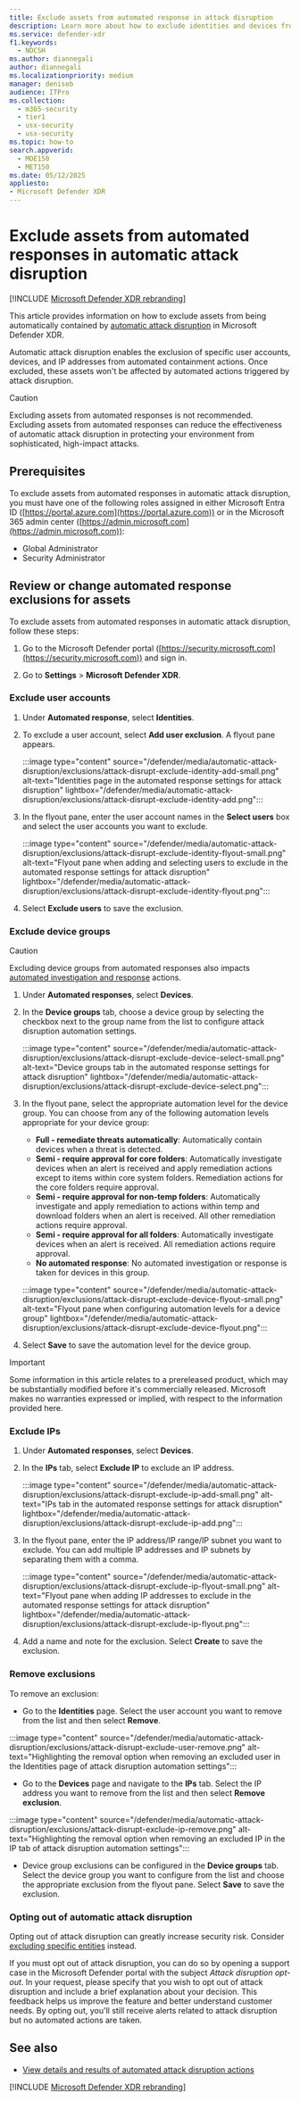 ```yaml
---
title: Exclude assets from automated response in attack disruption
description: Learn more about how to exclude identities and devices from being automatically contained from automatic attack disruption.
ms.service: defender-xdr
f1.keywords: 
  - NOCSH
ms.author: diannegali
author: diannegali
ms.localizationpriority: medium
manager: deniseb
audience: ITPro
ms.collection: 
  - m365-security
  - tier1
  - usx-security
  - usx-security
ms.topic: how-to
search.appverid: 
  - MOE150
  - MET150
ms.date: 05/12/2025
appliesto:
- Microsoft Defender XDR
---
```


# Exclude assets from automated responses in automatic attack disruption

[!INCLUDE [Microsoft Defender XDR rebranding](../includes/microsoft-defender.md)]

This article provides information on how to exclude assets from being automatically contained by [automatic attack disruption](automatic-attack-disruption.md) in Microsoft Defender XDR.

Automatic attack disruption enables the exclusion of specific user accounts, devices, and IP addresses from automated containment actions. Once excluded, these assets won't be affected by automated actions triggered by attack disruption.

> [!CAUTION]
> Excluding assets from automated responses is not recommended. Excluding assets from automated responses can reduce the effectiveness of automatic attack disruption in protecting your environment from sophisticated, high-impact attacks.

## Prerequisites

To exclude assets from automated responses in automatic attack disruption, you must have one of the following roles assigned in either Microsoft Entra ID ([https://portal.azure.com](https://portal.azure.com)) or in the Microsoft 365 admin center ([https://admin.microsoft.com](https://admin.microsoft.com)):

- Global Administrator
- Security Administrator

## Review or change automated response exclusions for assets

To exclude assets from automated responses in automatic attack disruption, follow these steps:

1. Go to the Microsoft Defender portal ([https://security.microsoft.com](https://security.microsoft.com)) and sign in.

2. Go to **Settings** \> **Microsoft Defender XDR**.

### Exclude user accounts

1. Under **Automated response**, select **Identities**.

2. To exclude a user account, select **Add user exclusion**. A flyout pane appears.

   :::image type="content" source="/defender/media/automatic-attack-disruption/exclusions/attack-disrupt-exclude-identity-add-small.png" alt-text="Identities page in the automated response settings for attack disruption" lightbox="/defender/media/automatic-attack-disruption/exclusions/attack-disrupt-exclude-identity-add.png":::

3. In the flyout pane, enter the user account names in the **Select users** box and select the user accounts you want to exclude.

   :::image type="content" source="/defender/media/automatic-attack-disruption/exclusions/attack-disrupt-exclude-identity-flyout-small.png" alt-text="Flyout pane when adding and selecting users to exclude in the automated response settings for attack disruption" lightbox="/defender/media/automatic-attack-disruption/exclusions/attack-disrupt-exclude-identity-flyout.png":::

4. Select **Exclude users** to save the exclusion.

### Exclude device groups

> [!CAUTION]
> Excluding device groups from automated responses also impacts [automated investigation and response](m365d-autoir.md) actions.

1. Under **Automated responses**, select **Devices**.

2. In the **Device groups** tab, choose a device group by selecting the checkbox next to the group name from the list to configure attack disruption automation settings.

   :::image type="content" source="/defender/media/automatic-attack-disruption/exclusions/attack-disrupt-exclude-device-select-small.png" alt-text="Device groups tab in the automated response settings for attack disruption" lightbox="/defender/media/automatic-attack-disruption/exclusions/attack-disrupt-exclude-device-select.png":::

3. In the flyout pane, select the appropriate automation level for the device group. You can choose from any of the following automation levels appropriate for your device group:
   - **Full - remediate threats automatically**: Automatically contain devices when a threat is detected.
   - **Semi - require approval for core folders**: Automatically investigate devices when an alert is received and apply     remediation actions except to items within core system folders. Remediation actions for the core folders require approval.
   - **Semi - require approval for non-temp folders**: Automatically investigate and apply remediation to actions within temp and download folders when an alert is received. All other remediation actions require approval.
   - **Semi - require approval for all folders**: Automatically investigate devices when an alert is received. All  remediation actions require approval.
   - **No automated response**: No automated investigation or response is taken for devices in this group.

   :::image type="content" source="/defender/media/automatic-attack-disruption/exclusions/attack-disrupt-exclude-device-flyout-small.png" alt-text="Flyout pane when configuring automation levels for a device group" lightbox="/defender/media/automatic-attack-disruption/exclusions/attack-disrupt-exclude-device-flyout.png":::

4. Select **Save** to save the automation level for the device group.

> [!IMPORTANT]
> Some information in this article relates to a prereleased product, which may be substantially modified before it's commercially released. Microsoft makes no warranties expressed or implied, with respect to the information provided here.

### Exclude IPs

1. Under **Automated responses**, select **Devices**.

2. In the **IPs** tab, select **Exclude IP** to exclude an IP address.

   :::image type="content" source="/defender/media/automatic-attack-disruption/exclusions/attack-disrupt-exclude-ip-add-small.png" alt-text="IPs tab in the automated response settings for attack disruption" lightbox="/defender/media/automatic-attack-disruption/exclusions/attack-disrupt-exclude-ip-add.png":::

3. In the flyout pane, enter the IP address/IP range/IP subnet you want to exclude. You can add multiple IP addresses and IP subnets by separating them with a comma.

   :::image type="content" source="/defender/media/automatic-attack-disruption/exclusions/attack-disrupt-exclude-ip-flyout-small.png" alt-text="Flyout pane when adding IP addresses to exclude in the automated response settings for attack disruption" lightbox="/defender/media/automatic-attack-disruption/exclusions/attack-disrupt-exclude-ip-flyout.png":::

4. Add a name and note for the exclusion. Select **Create** to save the exclusion.

### Remove exclusions

To remove an exclusion:

- Go to the **Identities** page. Select the user account you want to remove from the list and then select **Remove**.

:::image type="content" source="/defender/media/automatic-attack-disruption/exclusions/attack-disrupt-exclude-user-remove.png" alt-text="Highlighting the removal option when removing an excluded user in the Identities page of attack disruption automation settings":::

- Go to the **Devices** page and navigate to the **IPs** tab. Select the IP address you want to remove from the list and then select **Remove exclusion**.

:::image type="content" source="/defender/media/automatic-attack-disruption/exclusions/attack-disrupt-exclude-ip-remove.png" alt-text="Highlighting the removal option when removing an excluded IP in the IP tab of attack disruption automation settings":::

- Device group exclusions can be configured in the **Device groups** tab. Select the device group you want to configure from the list and choose the appropriate exclusion from the flyout pane. Select **Save** to save the exclusion.

### Opting out of automatic attack disruption

Opting out of attack disruption can greatly increase security risk. Consider [excluding specific entities](automatic-attack-disruption-exclusions.md#review-or-change-automated-response-exclusions-for-assets) instead. 

If you must opt out of attack disruption, you can do so by opening a support case in the Microsoft Defender portal with the subject *Attack disruption opt-out*. In your request, please specify that you wish to opt out of attack disruption and include a brief explanation about your decision. This feedback helps us improve the feature and better understand customer needs. By opting out, you'll still receive alerts related to attack disruption but no automated actions are taken.


## See also

- [View details and results of automated attack disruption actions](autoad-results.md)

[!INCLUDE [Microsoft Defender XDR rebranding](../includes/defender-m3d-techcommunity.md)]

